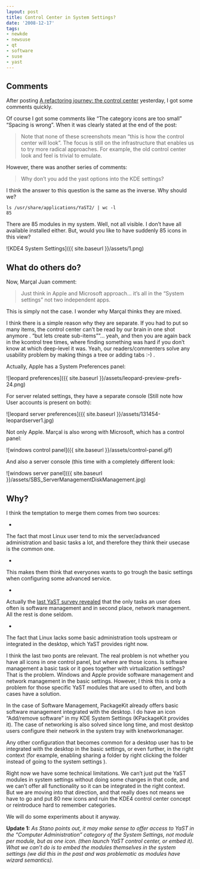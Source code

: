 ```yaml
---
layout: post
title: Control Center in System Settings?
date: '2008-12-17'
tags:
- newkde
- newsuse
- qt
- software
- suse
- yast
---
```


  

## Comments

After posting [A refactoring journey: the control center](http://duncan.mac-vicar.com/blog/archives/444) yesterday, I got some comments quickly.

Of course I got some comments like “The category icons are too small” “Spacing is wrong”. When it was clearly stated at the end of the post:

> Note that none of these screenshots mean “this is how the control center will look”. The focus is still on the infrastructure that enables us to try more radical approaches. For example, the old control center look and feel is trivial to emulate.

However, there was another series of comments:

> Why don’t you add the yast options into the KDE settings?

I think the answer to this question is the same as the inverse. Why should we?

```
ls /usr/share/applications/YaST2/ | wc -l
85
```

There are 85 modules in my system. Well, not all visible. I don’t have all available installed either. But, would you like to have suddenly 85 icons in this view?

![KDE4 System Settings]({{ site.baseurl }}/assets/1.png)

## What do others do?

Now, Marçal Juan comment:

> Just think in Apple and Microsoft approach… it’s all in the “System settings” not two independent apps.

This is simply not the case. I wonder why Marçal thinks they are mixed.

I think there is a simple reason why they are separate. If you had to put so many items, the control center can’t be read by our brain in one shot anymore . “but lets create sub-items””… yeah, and then you are again back in the kcontrol tree times, where finding something was hard if you don’t know at which deep-level it was. Yeah, our readers/commenters solve any usability problem by making things a tree or adding tabs :-) .

Actually, Apple has a System Preferences panel:

![leopard preferences]({{ site.baseurl }}/assets/leopard-preview-prefs-24.png)

For server related settings, they have a separate console (Still note how User accounts is present on both):

![leopard server preferences]({{ site.baseurl }}/assets/131454-leopardserver1.jpg)

Not only Apple. Marçal is also wrong with Microsoft, which has a control panel:

![windows control panel]({{ site.baseurl }}/assets/control-panel.gif)

And also a server console (this time with a completely different look:

![windows server panel]({{ site.baseurl }}/assets/SBS_ServerManagementDiskManagement.jpg)

## Why?

I think the temptation to merge them comes from two sources:

- 

The fact that most Linux user tend to mix the server/advanced administration and basic tasks a lot, and therefore they think their usecase is the common one.

- 

This makes them think that everyones wants to go trough the basic settings when configuring some advanced service.

- 

Actually the [last YaST survey revealed](http://files.opensuse.org/opensuse/en/9/91/YaST-SurveySummary_11172007.pdf) that the only tasks an user does often is software management and in second place, network management. All the rest is done seldom.

- 

The fact that Linux lacks some basic administration tools upstream or integrated in the desktop, which YaST provides right now.

I think the last two ponts are relevant. The real problem is not whether you have all icons in one control panel, but where are those icons. Is software management a basic task or it goes together with virtualization settings? That is the problem. Windows and Apple provide software management and network management in the basic settings. However, I think this is only a problem for those specific YaST modules that are used to often, and both cases have a solution.

In the case of Software Management, PackageKit already offers basic software management integrated with the desktop. I do have an icon “Add/remove software” in my KDE System Settings (KPackageKit provides it). The case of networking is also solved since long time, and most desktop users configure their network in the system tray with knetworkmanager.

Any other configuration that becomes common for a desktop user has to be integrated with the desktop in the basic settings, or even further, in the right context (for example, enabling sharing a folder by right clicking the folder instead of going to the system settings ).

Right now we have some technical limitations. We can’t just put the YaST modules in system settings without doing some changes in that code, and we can’t offer all functionality so it can be integrated in the right context. But we are moving into that direction, and that really does not means we have to go and put 80 new icons and ruin the KDE4 control center concept or reintroduce hard to remember categories.

We will do some experiments about it anyway.

**Update 1:** _As Stano points out, it may make sense to offer access to YaST in the “Computer Administration” category of the System Settings, not module per module, but as one icon. (then launch YaST control center, or embed it). What we can’t do is to embed the modules themselves in the system settings (we did this in the past and was problematic as modules have wizard semantics)._

